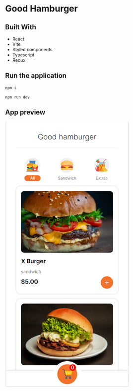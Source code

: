 # Good Hamburger

## Built With

- React
- Vite
- Styled components
- Typescript
- Redux

## Run the application

```
npm i
```

```
npm run dev
```

## App preview
![App preview](src/assets/photos/gh-preview.png)
